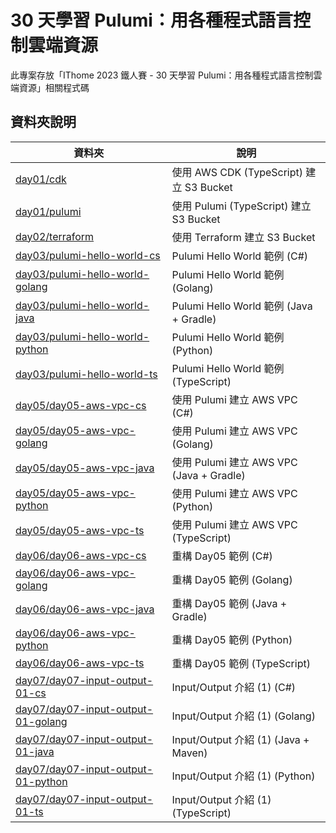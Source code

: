 # 30 天學習 Pulumi：用各種程式語言控制雲端資源

此專案存放「IThome 2023 鐵人賽 - 30 天學習 Pulumi：用各種程式語言控制雲端資源」相關程式碼

## 資料夾說明

| 資料夾                                                                      | 說明                                    |
|--------------------------------------------------------------------------|---------------------------------------|
| [day01/cdk](day01/cdk)                                                   | 使用 AWS CDK (TypeScript) 建立 S3 Bucket  |
| [day01/pulumi](day01/pulumi)                                             | 使用 Pulumi (TypeScript) 建立 S3 Bucket   |
| [day02/terraform](day02/terraform)                                       | 使用 Terraform 建立 S3 Bucket             |
| [day03/pulumi-hello-world-cs](day03/pulumi-hello-world-cs)               | Pulumi Hello World 範例 (C#)            |
| [day03/pulumi-hello-world-golang](day03/pulumi-hello-world-golang)       | Pulumi Hello World 範例 (Golang)        |
| [day03/pulumi-hello-world-java](day03/pulumi-hello-world-java)           | Pulumi Hello World 範例 (Java + Gradle) |
| [day03/pulumi-hello-world-python](day03/pulumi-hello-world-python)       | Pulumi Hello World 範例 (Python)        |
| [day03/pulumi-hello-world-ts](day03/pulumi-hello-world-ts)               | Pulumi Hello World 範例 (TypeScript)    |
| [day05/day05-aws-vpc-cs](day05/day05-aws-vpc-cs)                         | 使用 Pulumi 建立 AWS VPC (C#)             |
| [day05/day05-aws-vpc-golang](day05/day05-aws-vpc-golang)                 | 使用 Pulumi 建立 AWS VPC (Golang)         |
| [day05/day05-aws-vpc-java](day05/day05-aws-vpc-java)                     | 使用 Pulumi 建立 AWS VPC (Java + Gradle)  |
| [day05/day05-aws-vpc-python](day05/day05-aws-vpc-python)                 | 使用 Pulumi 建立 AWS VPC (Python)         |
| [day05/day05-aws-vpc-ts](day05/day05-aws-vpc-ts)                         | 使用 Pulumi 建立 AWS VPC (TypeScript)     |
| [day06/day06-aws-vpc-cs](day06/day06-aws-vpc-cs)                         | 重構 Day05 範例 (C#)                      |
| [day06/day06-aws-vpc-golang](day06/day06-aws-vpc-golang)                 | 重構 Day05 範例 (Golang)                  |
| [day06/day06-aws-vpc-java](day06/day06-aws-vpc-java)                     | 重構 Day05 範例 (Java + Gradle)           |
| [day06/day06-aws-vpc-python](day06/day06-aws-vpc-python)                 | 重構 Day05 範例 (Python)                  |
| [day06/day06-aws-vpc-ts](day06/day06-aws-vpc-ts)                         | 重構 Day05 範例 (TypeScript)              |
| [day07/day07-input-output-01-cs](day07/day07-input-output-01-cs)         | Input/Output 介紹 (1) (C#)              |
| [day07/day07-input-output-01-golang](day07/day07-input-output-01-golang) | Input/Output 介紹 (1) (Golang)          |
| [day07/day07-input-output-01-java](day07/day07-input-output-01-java)     | Input/Output 介紹 (1) (Java + Maven)    |
| [day07/day07-input-output-01-python](day07/day07-input-output-01-python) | Input/Output 介紹 (1) (Python)          |
| [day07/day07-input-output-01-ts](day07/day07-input-output-01-ts)         | Input/Output 介紹 (1) (TypeScript)      |
